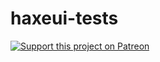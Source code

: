 # haxeui-tests
[![Support this project on Patreon](https://c5.patreon.com/external/logo/become_a_patron_button.png)](https://www.patreon.com/haxeui)
